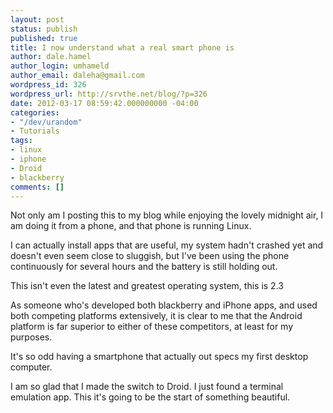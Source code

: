 ```yaml
---
layout: post
status: publish
published: true
title: I now understand what a real smart phone is
author: dale.hamel
author_login: umhameld
author_email: daleha@gmail.com
wordpress_id: 326
wordpress_url: http://srvthe.net/blog/?p=326
date: 2012-03-17 08:59:42.000000000 -04:00
categories:
- "/dev/urandom"
- Tutorials
tags:
- linux
- iphone
- Droid
- blackberry
comments: []
---
```

Not only am I posting this to my blog while enjoying the lovely midnight air, I am doing it from a phone, and that phone is running Linux.

I can actually install apps that are useful, my system hadn't crashed yet and doesn't even seem close to sluggish, but I've been using the phone continuously for several hours and the battery is still holding out.

This isn't even the latest and greatest operating system, this is 2.3

As someone who's developed both blackberry and iPhone apps, and used both competing platforms extensively, it is clear to me that the Android platform is far superior to either of these competitors, at least for my purposes.

It's so odd having a smartphone that actually out specs my first desktop computer.

I am so glad that I made the switch to Droid. I just found a terminal emulation app. This it's going to be the start of something beautiful.
